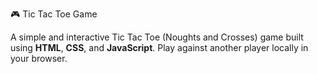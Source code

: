 🎮 Tic Tac Toe Game

A simple and interactive Tic Tac Toe (Noughts and Crosses) game built using **HTML**, **CSS**, and **JavaScript**. Play against another player locally in your browser.



